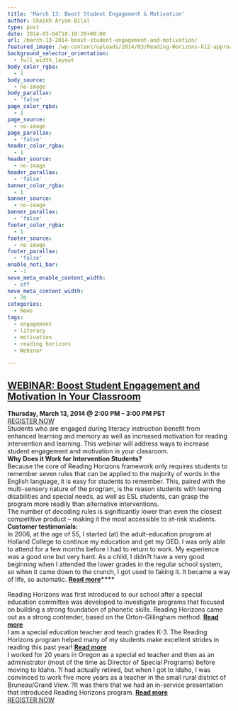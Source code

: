```yaml
---
title: 'March 13: Boost Student Engagement & Motivation'
author: Shaikh Aryan Bilal
type: post
date: 2014-03-04T18:10:28+00:00
url: /march-13-2014-boost-student-engagement-and-motivation/
featured_image: /wp-content/uploads/2014/03/Reading-Horizons-k12-approach.png
background_selector_orientation:
  - full_width_layout
body_color_rgba:
  - 1
body_source:
  - no-image
body_parallax:
  - 'false'
page_color_rgba:
  - 1
page_source:
  - no-image
page_parallax:
  - 'false'
header_color_rgba:
  - 1
header_source:
  - no-image
header_parallax:
  - 'false'
banner_color_rgba:
  - 1
banner_source:
  - no-image
banner_parallax:
  - 'false'
footer_color_rgba:
  - 1
footer_source:
  - no-image
footer_parallax:
  - 'false'
enable_noti_bar:
  - -1
neve_meta_enable_content_width:
  - off
neve_meta_content_width:
  - 70
categories:
  - News
tags:
  - engagement
  - literacy
  - motivation
  - reading horizons
  - Webinar

---
```

## <a href="https://www2.gotomeeting.com/register/354252042" target="_blank" rel="noopener"><strong>WEBINAR: Boost Student Engagement and Motivation In Your Classroom</strong></a>

**Thursday, March 13, 2014 @ 2:00 PM &#8211; 3:00 PM PST**  
<a class="mk-button outline-btn-lightblue mk-shortcode outline-dimension large" href="https://www2.gotomeeting.com/register/354252042" target="_self" rel="noopener">REGISTER NOW</a>  
Students who are engaged during literacy instruction benefit from enhanced learning and memory as well as increased motivation for reading intervention and learning. This webinar will address ways to increase student engagement and motivation in your classroom.  
**Why Does it Work for Intervention Students?**  
Because the core of Reading Horizons framework only requires students to remember seven rules that can be applied to the majority of words in the English language, it is easy for students to remember. This, paired with the multi-sensory nature of the program, is the reason students with learning disabilities and special needs, as well as ESL students, can grasp the program more readily than alternative interventions.  
The number of decoding rules is significantly lower than even the closest competitive product &#8211; making it the most accessible to at-risk students.  
**Customer testimonials:**  
In 2006, at the age of 55, I started (at) the adult-education program at Holland College to continue my education and get my GED. I was only able to attend for a few months before I had to return to work. My experience was a good one but very hard. As a child, I didn?t have a very good beginning when I attended the lower grades in the regular school system, so when it came down to the crunch, I got used to faking it. It became a way of life, so automatic. **<a href="http://www.readinghorizons.com/success-stories/anne-marie-dowling" target="_blank" rel="noopener">Read more</a>****<a href="http://www.readinghorizons.com/success-stories/anne-marie-dowling" target="_blank" rel="noopener"><br /> </a>**  
Reading Horizons was first introduced to our school after a special education committee was developed to investigate programs that focused on building a strong foundation of phonetic skills. Reading Horizons came out as a strong contender, based on the Orton-Gillingham method. **<a href="http://www.readinghorizons.com/success-stories/dean-lessard" target="_blank" rel="noopener">Read more</a>**  
I am a special education teacher and teach grades K-3. The Reading Horizons program helped many of my students make excellent strides in reading this past year! **<a href="http://www.readinghorizons.com/success-stories/jessica-lesser" target="_blank" rel="noopener">Read more</a>**  
I worked for 20 years in Oregon as a special ed teacher and then as an administrator (most of the time as Director of Special Programs) before moving to Idaho. ?I had actually retired, but when I got to Idaho, I was convinced to work five more years as a teacher in the small rural district of Bruneau/Grand View. ?It was there that we had an in-service presentation that introduced Reading Horizons program. **<a href="http://www.readinghorizons.com/success-stories/penelope-steward" target="_blank" rel="noopener">Read more</a>**  
<a class="mk-button outline-btn-lightblue mk-shortcode outline-dimension large" href="https://www2.gotomeeting.com/register/354252042" target="_self" rel="noopener">REGISTER NOW</a>